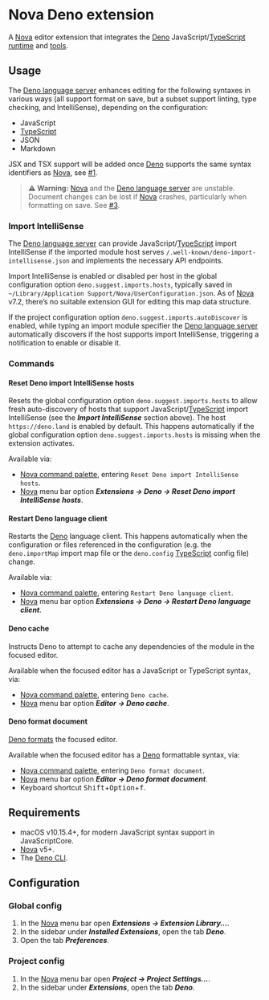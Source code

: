 # Nova Deno extension

A [Nova][Nova] editor extension that integrates the [Deno][Deno]
JavaScript/[TypeScript][TypeScript] [runtime](https://deno.land/manual/runtime)
and [tools](https://deno.land/manual/tools).

## Usage

The [Deno language server][Deno language server] enhances editing for the
following syntaxes in various ways (all support format on save, but a subset
support linting, type checking, and IntelliSense), depending on the
configuration:

- JavaScript
- [TypeScript][TypeScript]
- JSON
- Markdown

JSX and TSX support will be added once [Deno][Deno] supports the same syntax
identifiers as [Nova][Nova], see
[#1](https://github.com/jaydenseric/nova-deno/issues/1).

> **⚠️ Warning:** [Nova][Nova] and the
> [Deno language server][Deno language server] are unstable. Document changes
> can be lost if [Nova][Nova] crashes, particularly when formatting on save. See
> [#3](https://github.com/jaydenseric/nova-deno/issues/3).

### Import IntelliSense

The [Deno language server][Deno language server] can provide
JavaScript/[TypeScript] import IntelliSense if the imported module host serves
`/.well-known/deno-import-intellisense.json` and implements the necessary API
endpoints.

Import IntelliSense is enabled or disabled per host in the global configuration
option `deno.suggest.imports.hosts`, typically saved in
`~/Library/Application Support/Nova/UserConfiguration.json`. As of [Nova][Nova]
v7.2, there’s no suitable extension GUI for editing this map data structure.

If the project configuration option `deno.suggest.imports.autoDiscover` is
enabled, while typing an import module specifier the
[Deno language server][Deno language server] automatically discovers if the host
supports import IntelliSense, triggering a notification to enable or disable it.

### Commands

#### Reset Deno import IntelliSense hosts

Resets the global configuration option `deno.suggest.imports.hosts` to allow
fresh auto-discovery of hosts that support JavaScript/[TypeScript] import
IntelliSense (see the _**Import IntelliSense**_ section above). The host
`https://deno.land` is enabled by default. This happens automatically if the
global configuration option `deno.suggest.imports.hosts` is missing when the
extension activates.

Available via:

- [Nova command palette][Nova command palettes], entering
  `Reset Deno import IntelliSense hosts`.
- [Nova][Nova] menu bar option _**Extensions → Deno → Reset Deno import
  IntelliSense hosts**_.

#### Restart Deno language client

Restarts the [Deno][Deno] language client. This happens automatically when the
configuration or files referenced in the configuration (e.g. the
`deno.importMap` import map file or the `deno.config` [TypeScript] config file)
change.

Available via:

- [Nova command palette][Nova command palettes], entering
  `Restart Deno language client`.
- [Nova][Nova] menu bar option _**Extensions → Deno → Restart Deno language
  client**_.

#### Deno cache

Instructs Deno to attempt to cache any dependencies of the module in the focused
editor.

Available when the focused editor has a JavaScript or TypeScript syntax, via:

- [Nova command palette][Nova command palettes], entering `Deno cache`.
- [Nova][Nova] menu bar option _**Editor → Deno cache**_.

#### Deno format document

[Deno formats](https://deno.land/manual/tools/formatter) the focused editor.

Available when the focused editor has a [Deno][Deno] formattable syntax, via:

- [Nova command palette][Nova command palettes], entering
  `Deno format document`.
- [Nova][Nova] menu bar option _**Editor → Deno format document**_.
- Keyboard shortcut <kbd>Shift</kbd>+<kbd>Option</kbd>+<kbd>f</kbd>.

## Requirements

- macOS v10.15.4+, for modern JavaScript syntax support in JavaScriptCore.
- [Nova][Nova] v5+.
- The [Deno CLI](https://deno.land/#installation).

## Configuration

### Global config

1. In the [Nova][Nova] menu bar open _**Extensions → Extension Library…**_.
2. In the sidebar under _**Installed Extensions**_, open the tab _**Deno**_.
3. Open the tab _**Preferences**_.

### Project config

1. In the [Nova][Nova] menu bar open _**Project → Project Settings...**_.
2. In the sidebar under _**Extensions**_, open the tab _**Deno**_.

[Deno]: https://deno.land "Deno website"
[Deno language server]: https://github.com/denoland/deno/blob/main/cli/lsp/README.md "Deno language server docs"
[Nova]: https://nova.app "Nova website"
[Nova command palettes]: https://library.panic.com/nova/command-palettes "Nova command palettes docs"
[TypeScript]: https://www.typescriptlang.org "TypeScript website"
